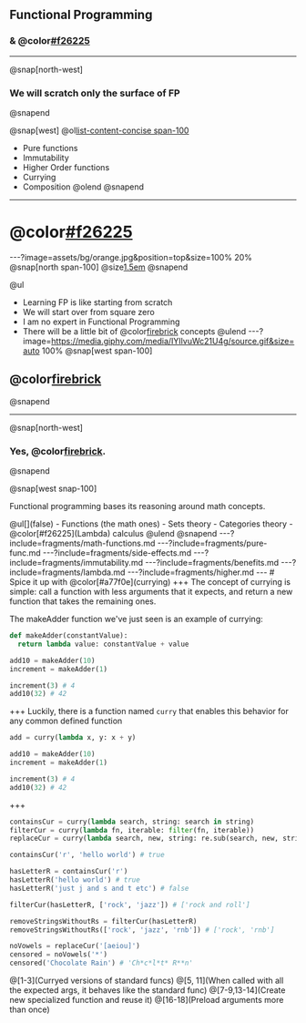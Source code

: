## Functional Programming
### & @color[#f26225](Lambdas)
---
@snap[north-west]
### We will scratch only the surface of FP
@snapend

@snap[west]
@ol[list-content-concise span-100](false)
- Pure functions
- Immutability
- Higher Order functions
- Currying
- Composition
@olend
@snapend
---
# @color[#f26225](DISCLAIMER)
---?image=assets/bg/orange.jpg&position=top&size=100% 20%
@snap[north span-100]
@size[1.5em](DISCLAIMER)
@snapend

@ul
- Learning FP is like starting from scratch
- We will start over from square zero
- I am no expert in Functional Programming
- There will be a little bit of @color[firebrick](math) concepts
@ulend
---?image=https://media.giphy.com/media/IYIlvuWc21U4g/source.gif&size=auto 100%
@snap[west span-100]
## @color[firebrick](MATH?!?!)
@snapend
<!-- ![angry](assets/angry-brian-opt.gif) -->
---
@snap[north-west]
### Yes, @color[firebrick](Math).
@snapend

@snap[west snap-100]
<p>Functional programming bases its reasoning around math concepts.</p>
@ul[](false)
- Functions (the math ones)
- Sets theory
- Categories theory
- @color[#f26225](Lambda) calculus
@ulend
@snapend
---?include=fragments/math-functions.md
---?include=fragments/pure-func.md
---?include=fragments/side-effects.md
---?include=fragments/immutability.md
---?include=fragments/benefits.md
---?include=fragments/lambda.md
---?include=fragments/higher.md
---
# Spice it up with @color[#a77f0e](currying)
+++
The concept of currying is simple: call a function with less arguments that it expects, and return a new function that takes the remaining ones.

The makeAdder function we've just seen is an example of currying:
```python
def makeAdder(constantValue):
  return lambda value: constantValue + value

add10 = makeAdder(10)
increment = makeAdder(1)

increment(3) # 4
add10(32) # 42
```
+++
Luckily, there is a function named `curry` that enables this behavior for any common defined function
```python
add = curry(lambda x, y: x + y)

add10 = makeAdder(10)
increment = makeAdder(1)

increment(3) # 4
add10(32) # 42
```
+++
```python
containsCur = curry(lambda search, string: search in string)
filterCur = curry(lambda fn, iterable: filter(fn, iterable))
replaceCur = curry(lambda search, new, string: re.sub(search, new, string))

containsCur('r', 'hello world') # true

hasLetterR = containsCur('r')
hasLetterR('hello world') # true
hasLetterR('just j and s and t etc') # false

filterCur(hasLetterR, ['rock', 'jazz']) # ['rock and roll']

removeStringsWithoutRs = filterCur(hasLetterR)
removeStringsWithoutRs(['rock', 'jazz', 'rnb']) # ['rock', 'rnb']

noVowels = replaceCur('[aeiou]')
censored = noVowels('*')
censored('Chocolate Rain') # 'Ch*c*l*t* R**n'
```
@[1-3](Curryed versions of standard funcs)
@[5, 11](When called with all the expected args, it behaves like the standard func)
@[7-9,13-14](Create new specialized function and reuse it)
@[16-18](Preload arguments more than once)
<br><br>